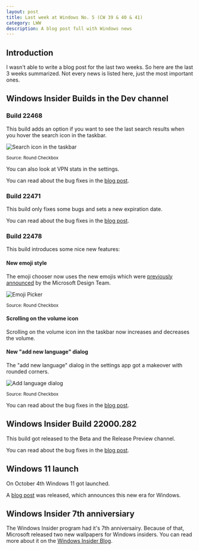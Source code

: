 ```yaml
---
layout: post
title: Last week at Windows No. 5 (CW 39 & 40 & 41)
category: LWW
description: A blog post full with Windows news
---
```


## Introduction

I wasn't able to write a blog post for the last two weeks. So here are the last 3 weeks summarized. Not every news is listed here, just the most important ones.

## Windows Insider Builds in the Dev channel
### Build 22468
This build adds an option if you want to see the last search results when you hover the search icon in the taskbar.

![Search icon in the taskbar](https://user-images.githubusercontent.com/58633848/137476500-16527433-7d0d-4a53-bf97-d7432ec6419c.png)

<small>Source: Round Checkbox</small>

You can also look at VPN stats in the settings.

You can read about the bug fixes in the [blog post](https://blogs.windows.com/windows-insider/2021/09/29/announcing-windows-11-insider-preview-build-22468/).

### Build 22471

This build only fixes some bugs and sets a new expiration date.

You can read about the bug fixes in the [blog post](https://blogs.windows.com/windows-insider/2021/10/04/announcing-windows-11-insider-preview-build-22471/).

### Build 22478

This build introduces some nice new features:

#### New emoji style
The emoji chooser now uses the new emojis which were [previously announced](https://medium.com/microsoft-design/emotionality-at-work-398182387adc) by the Microsoft Design Team.

![Emoji Picker](https://user-images.githubusercontent.com/58633848/137577245-f7bf8686-55b9-4017-a875-0c8a5b81df4b.png)

<small>Source: Round Checkbox</small>
#### Scrolling on the volume icon
Scrolling on the volume icon inn the taskbar now increases and decreases the volume.

#### New "add new language" dialog
The "add new language" dialog in the settings app got a makeover with rounded corners.

![Add language dialog](https://user-images.githubusercontent.com/58633848/137577337-4e2ca62b-b2a9-4030-b40b-9a13051af891.png)

<small>Source: Round Checkbox</small>

You can read about the bug fixes in the [blog post](https://blogs.windows.com/windows-insider/2021/10/14/announcing-windows-11-insider-preview-build-22478/).

## Windows Insider Build 22000.282

This build got released to the Beta and the Release Preview channel.

You can read about the bug fixes in the [blog post](https://blogs.windows.com/windows-insider/2021/10/15/releasing-windows-11-build-22000-282-to-beta-and-release-preview-channels/).

## Windows 11 launch

On October 4th Windows 11 got launched.

A [blog post](https://blogs.windows.com/windowsexperience/2021/10/04/windows-11-a-new-era-for-the-pc-begins-today/) was released, which announces this new era for Windows.

## Windows Insider 7th anniversiary

The Windows Insider program had it's 7th anniversairy. Because of that, Microsoft released two new wallpapers for Windows insiders. You can read more about it on the [Windows Insider Blog](https://insider.windows.com/en-us/articles/thank-you-to-the-windows-insider-community-for-seven-years-together).
